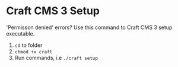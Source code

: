 # Craft CMS 3 Setup

'Permisson denied' errors? Use this command to Craft CMS 3 setup executable.

1. `cd` to folder
2. `chmod +x craft`
3. Run commands, i.e `./craft setup`

